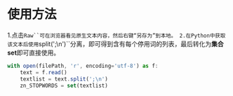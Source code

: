 # 使用方法
1.点击`Raw``可在浏览器看见原生文本内容，然后右键“另存为”到本地。
2.在Python中获取该文本后使用`split(';\n')``分离，即可得到含有每个停用词的列表，最后转化为**集合set**即可直接使用。
```js
with open(filePath, 'r', encoding='utf-8') as f:
    text = f.read()
    textlist = text.split(';\n')
    zn_STOPWORDS = set(textlist)
```
